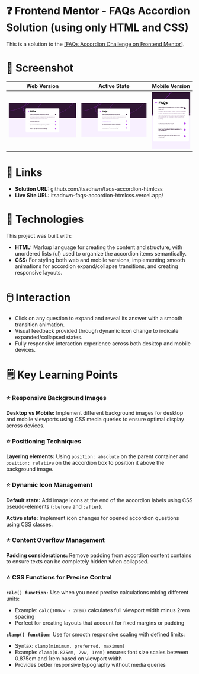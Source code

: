 # ❓ Frontend Mentor - FAQs Accordion Solution (using only HTML and CSS)

<p>This is a solution to the <a href="https://www.frontendmentor.io/challenges/faq-accordion-wyfFdeBwBz" target="_blank">[FAQs Accordion Challenge on Frontend Mentor]</a>.</p>

# 📸 Screenshot

<table>
  <thead>
    <th>Web Version</th>
    <th>Active State</th>
    <th>Mobile Version</th>
  </thead>
  <tbody>
    <tr>
      <td><img width="550" src="resources/images/web-version.png" /></td>
      <td><img width="550" src="resources/images/active-state.png" /></td>
      <td><img width="250" src="resources/images/mobile-version.png" /></td>
    </tr>
  </tbody>
</table>

# 🔗 Links

<ul>
  <li><strong>Solution URL:</strong> github.com/itsadnwn/faqs-accordion-htmlcss</li>
  <li><strong>Live Site URL:</strong> itsadnwn-faqs-accordion-htmlcss.vercel.app/</li>
</ul>

# 📂 Technologies

<p>This project was built with:</p>
<ul>
  <li><strong>HTML:</strong> Markup language for creating the content and structure, with unordered lists (ul) used to organize the accordion items semantically.</li>
  <li><strong>CSS:</strong> For styling both web and mobile versions, implementing smooth animations for accordion expand/collapse transitions, and creating responsive layouts.</li>
</ul>

# 🖱️ Interaction

<ul>
  <li>Click on any question to expand and reveal its answer with a smooth transition animation.</li>
  <li>Visual feedback provided through dynamic icon change to indicate expanded/collapsed states.</li>
  <li>Fully responsive interaction experience across both desktop and mobile devices.</li>
</ul>

# 🗒️ Key Learning Points

<div>
  <h3>⭐ Responsive Background Images</h3>
  <p><strong>Desktop vs Mobile:</strong> Implement different background images for desktop and mobile viewports using CSS media queries to ensure optimal display across devices.</p>
</div>

<div>
  <h3>⭐ Positioning Techniques</h3>
  <p><strong>Layering elements:</strong> Using <code>position: absolute</code> on the parent container and <code>position: relative</code> on the accordion box to position it above the background image.</p>
</div>

<div>
  <h3>⭐ Dynamic Icon Management</h3>
  <p><strong>Default state:</strong> Add image icons at the end of the accordion labels using CSS pseudo-elements (<code>:before</code> and <code>:after</code>).</p>
  <p><strong>Active state:</strong> Implement icon changes for opened accordion questions using CSS classes.
</div>

<div>
  <h3>⭐ Content Overflow Management</h3>
  <p><strong>Padding considerations:</strong> Remove padding from accordion content contains to ensure texts can be completely hidden when collapsed.</p>
</div>

<div>
  <h3>⭐ CSS Functions for Precise Control</h3>
  <p><strong><code>calc() function:</strong></code> Use when you need precise calculations mixing different units:</p>
  <ul>
    <li>Example: <code>calc(100vw - 2rem)</code> calculates full viewport width minus 2rem spacing</li>
    <li>Perfect for creating layouts that account for fixed margins or padding</li>
  </ul>

  <p><strong><code>clamp() function:</strong></code> Use for smooth responsive scaling with defined limits:</p>
  <ul>
    <li>Syntax: <code>clamp(minimum, preferred, maximum)</code></li>
    <li>Example: <code>clamp(0.875em, 2vw, 1rem)</code> ensures font size scales between 0.875em and 1rem based on viewport width</li>
    <li>Provides better responsive typography without media queries</li>
  </ul>
</div>
